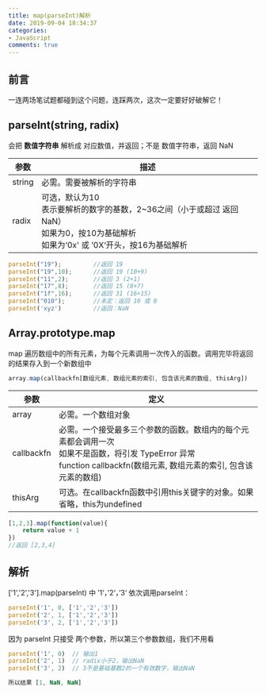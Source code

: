 ```yaml
---
title: map(parseInt)解析
date: 2019-09-04 18:34:37
categories:
- JavaScript
comments: true
---
```


## 前言
一连两场笔试题都碰到这个问题，连踩两次，这次一定要好好破解它！

<!-- more -->



## parseInt(string, radix)

会把 **数值字符串** 解析成 对应数值，并返回；不是 数值字符串，返回 NaN

| 参数   | 描述                                                         |
| ------ | ------------------------------------------------------------ |
| string | 必需。需要被解析的字符串                                     |
| radix  | 可选，默认为10<br />表示要解析的数字的基数，2~36之间（小于或超过 返回NaN）<br />如果为0，按10为基础解析<br />如果为‘0x' 或 ’0X‘开头，按16为基础解析 |

```js
parseInt("19");			//返回 19
parseInt("19",10);		//返回 19 (10+9)
parseInt("11",2);		//返回 3 (2+1)
parseInt("17",8);		//返回 15 (8+7)
parseInt("1f",16);		//返回 31 (16+15)
parseInt("010");		//未定：返回 10 或 8
parseInt('xyz')         //返回：NaN
```



## Array.prototype.map

map 遍历数组中的所有元素，为每个元素调用一次传入的函数。调用完毕将返回的结果存入到一个新数组中

```js
array.map(callbackfn[数组元素, 数组元素的索引, 包含该元素的数组, thisArg])
```

| 参数       | 定义                                                         |
| ---------- | ------------------------------------------------------------ |
| array      | 必需。一个数组对象                                           |
| callbackfn | 必需。一个接受最多三个参数的函数。数组内的每个元素都会调用一次<br />如果不是函数，将引发 TypeError 异常<br />function callbackfn(数组元素, 数组元素的索引, 包含该元素的数组) |
| thisArg    | 可选。在callbackfn函数中引用this关键字的对象。如果省略，this为undefined |

```js
[1,2,3].map(function(value){
	return value + 1
})
//返回 [2,3,4]
```



## 解析

['1','2','3'].map(parseInt) 中 ’1‘，’2‘，’3‘ 依次调用parseInt：

```js
parseInt('1', 0, ['1','2','3'])
parseInt('2', 1, ['1','2','3'])
parseInt('3', 2, ['1','2','3'])
```

因为 parseInt 只接受 两个参数，所以第三个参数数组，我们不用看

```js
parseInt('1', 0)  // 输出1
parseInt('2', 1)  // radix小于2，输出NaN
parseInt('3', 2)  // 3不是基础基数2的一个有效数字，输出NaN

所以结果 [1, NaN, NaN]
```